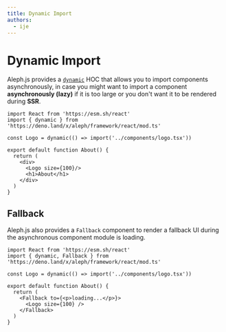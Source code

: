 ```yaml
---
title: Dynamic Import
authors:
  - ije
---
```


# Dynamic Import

Aleph.js provides a [`dynamic`](/docs/api-reference/framework/react/mod.ts#dynamic) HOC that allows you to import components asynchronously, in case you might want to import a component **asynchronously (lazy)** if it is too large or you don't want it to be rendered during **SSR**.

```tsx
import React from 'https://esm.sh/react'
import { dynamic } from 'https://deno.land/x/aleph/framework/react/mod.ts'

const Logo = dynamic(() => import('../components/logo.tsx'))

export default function About() {
  return (
    <div>
      <Logo size={100}/>
      <h1>About</h1>
    </div>
  )
}
```

## Fallback

Aleph.js also provides a `Fallback` component to render a fallback UI during the asynchronous component module is loading.

```tsx
import React from 'https://esm.sh/react'
import { dynamic, Fallback } from 'https://deno.land/x/aleph/framework/react/mod.ts'

const Logo = dynamic(() => import('../components/logo.tsx'))

export default function About() {
  return (
    <Fallback to={<p>loading...</p>}>
      <Logo size={100} />
    </Fallback>
  )
}
